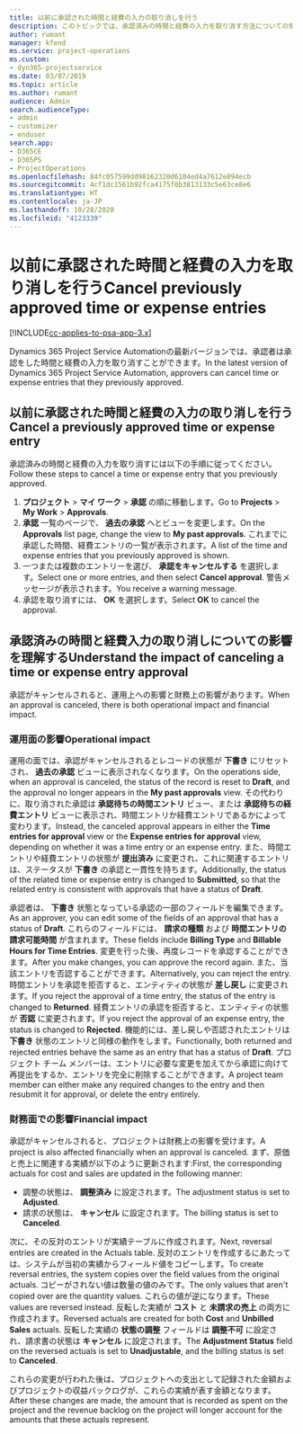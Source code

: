 ```yaml
---
title: 以前に承認された時間と経費の入力の取り消しを行う
description: このトピックでは、承認済みの時間と経費の入力を取り消す方法についての情報を提供します。
author: rumant
manager: kfend
ms.service: project-operations
ms.custom:
- dyn365-projectservice
ms.date: 03/07/2019
ms.topic: article
ms.author: rumant
audience: Admin
search.audienceType:
- admin
- customizer
- enduser
search.app:
- D365CE
- D365PS
- ProjectOperations
ms.openlocfilehash: 84fc057599dd98162320d6104ed4a7612e894ecb
ms.sourcegitcommit: 4cf1dc1561b92fca4175f0b3813133c5e63ce8e6
ms.translationtype: HT
ms.contentlocale: ja-JP
ms.lasthandoff: 10/28/2020
ms.locfileid: "4123339"
---
```

# <a name="cancel-previously-approved-time-or-expense-entries"></a><span data-ttu-id="177d7-103">以前に承認された時間と経費の入力を取り消しを行う</span><span class="sxs-lookup"><span data-stu-id="177d7-103">Cancel previously approved time or expense entries</span></span>

[!INCLUDE[cc-applies-to-psa-app-3.x](../includes/cc-applies-to-psa-app-3x.md)]

<span data-ttu-id="177d7-104">Dynamics 365 Project Service Automationの最新バージョンでは、承認者は承認をした時間と経費の入力を取り消すことができます。</span><span class="sxs-lookup"><span data-stu-id="177d7-104">In the latest version of Dynamics 365 Project Service Automation, approvers can cancel time or expense entries that they previously approved.</span></span>

## <a name="cancel-a-previously-approved-time-or-expense-entry"></a><span data-ttu-id="177d7-105">以前に承認された時間と経費の入力の取り消しを行う</span><span class="sxs-lookup"><span data-stu-id="177d7-105">Cancel a previously approved time or expense entry</span></span>

<span data-ttu-id="177d7-106">承認済みの時間と経費の入力を取り消すには以下の手順に従ってください。</span><span class="sxs-lookup"><span data-stu-id="177d7-106">Follow these steps to cancel a time or expense entry that you previously approved.</span></span>

1. <span data-ttu-id="177d7-107">**プロジェクト** \> **マイ ワーク** \> **承認** の順に移動します。</span><span class="sxs-lookup"><span data-stu-id="177d7-107">Go to **Projects** \> **My Work** \> **Approvals**.</span></span>
2. <span data-ttu-id="177d7-108">**承認** 一覧のページで、 **過去の承認** へとビューを変更します。</span><span class="sxs-lookup"><span data-stu-id="177d7-108">On the **Approvals** list page, change the view to **My past approvals**.</span></span> <span data-ttu-id="177d7-109">これまでに承認した時間、経費エントリの一覧が表示されます。</span><span class="sxs-lookup"><span data-stu-id="177d7-109">A list of the time and expense entries that you previously approved is shown.</span></span>
3. <span data-ttu-id="177d7-110">一つまたは複数のエントリーを選び、 **承認をキャンセルする** を選択します。</span><span class="sxs-lookup"><span data-stu-id="177d7-110">Select one or more entries, and then select **Cancel approval**.</span></span> <span data-ttu-id="177d7-111">警告メッセージが表示されます。</span><span class="sxs-lookup"><span data-stu-id="177d7-111">You receive a warning message.</span></span>
4. <span data-ttu-id="177d7-112">承認を取り消すには、 **OK** を選択します。</span><span class="sxs-lookup"><span data-stu-id="177d7-112">Select **OK** to cancel the approval.</span></span>

## <a name="understand-the-impact-of-canceling-a-time-or-expense-entry-approval"></a><span data-ttu-id="177d7-113">承認済みの時間と経費入力の取り消しについての影響を理解する</span><span class="sxs-lookup"><span data-stu-id="177d7-113">Understand the impact of canceling a time or expense entry approval</span></span>

<span data-ttu-id="177d7-114">承認がキャンセルされると、運用上への影響と財務上の影響があります。</span><span class="sxs-lookup"><span data-stu-id="177d7-114">When an approval is canceled, there is both operational impact and financial impact.</span></span>

### <a name="operational-impact"></a><span data-ttu-id="177d7-115">運用面の影響</span><span class="sxs-lookup"><span data-stu-id="177d7-115">Operational impact</span></span>

<span data-ttu-id="177d7-116">運用の面では、承認がキャンセルされるとレコードの状態が **下書き** にリセットされ、 **過去の承認** ビューに表示されなくなります。</span><span class="sxs-lookup"><span data-stu-id="177d7-116">On the operations side, when an approval is canceled, the status of the record is reset to **Draft**, and the approval no longer appears in the **My past approvals** view.</span></span> <span data-ttu-id="177d7-117">その代わりに、取り消された承認は **承認待ちの時間エントリ** ビュー、または **承認待ちの経費エントリ** ビューに表示され、時間エントリか経費エントリであるかによって変わります。</span><span class="sxs-lookup"><span data-stu-id="177d7-117">Instead, the canceled approval appears in either the **Time entries for approval** view or the **Expense entries for approval** view, depending on whether it was a time entry or an expense entry.</span></span> <span data-ttu-id="177d7-118">また、時間エントリや経費エントリの状態が **提出済み** に変更され、これに関連するエントリは、ステータスが **下書き** の承認と一貫性を持ちます。</span><span class="sxs-lookup"><span data-stu-id="177d7-118">Additionally, the status of the related time or expense entry is changed to **Submitted**, so that the related entry is consistent with approvals that have a status of **Draft**.</span></span>

<span data-ttu-id="177d7-119">承認者は、 **下書き** 状態となっている承認の一部のフィールドを編集できます。</span><span class="sxs-lookup"><span data-stu-id="177d7-119">As an approver, you can edit some of the fields of an approval that has a status of **Draft**.</span></span> <span data-ttu-id="177d7-120">これらのフィールドには、 **請求の種類** および **時間エントリの請求可能時間** が含まれます。</span><span class="sxs-lookup"><span data-stu-id="177d7-120">These fields include **Billing Type** and **Billable Hours for Time Entries**.</span></span> <span data-ttu-id="177d7-121">変更を行った後、再度レコードを承認することができます。</span><span class="sxs-lookup"><span data-stu-id="177d7-121">After you make changes, you can approve the record again.</span></span> <span data-ttu-id="177d7-122">また、当該エントリを否認することができます。</span><span class="sxs-lookup"><span data-stu-id="177d7-122">Alternatively, you can reject the entry.</span></span> <span data-ttu-id="177d7-123">時間エントリを承認を拒否すると、エンティティの状態が **差し戻し** に変更されます。</span><span class="sxs-lookup"><span data-stu-id="177d7-123">If you reject the approval of a time entry, the status of the entry is changed to **Returned**.</span></span> <span data-ttu-id="177d7-124">経費エントリの承認を拒否すると、エンティティの状態が **否認** に変更されます。</span><span class="sxs-lookup"><span data-stu-id="177d7-124">If you reject the approval of an expense entry, the status is changed to **Rejected**.</span></span> <span data-ttu-id="177d7-125">機能的には、差し戻しや否認されたエントリは **下書き** 状態のエントリと同様の動作をします。</span><span class="sxs-lookup"><span data-stu-id="177d7-125">Functionally, both returned and rejected entries behave the same as an entry that has a status of **Draft**.</span></span> <span data-ttu-id="177d7-126">プロジェクト チーム メンバーは、エントリに必要な変更を加えてから承認に向けて再提出をするか、エントリを完全に削除することができます。</span><span class="sxs-lookup"><span data-stu-id="177d7-126">A project team member can either make any required changes to the entry and then resubmit it for approval, or delete the entry entirely.</span></span>

### <a name="financial-impact"></a><span data-ttu-id="177d7-127">財務面での影響</span><span class="sxs-lookup"><span data-stu-id="177d7-127">Financial impact</span></span>

<span data-ttu-id="177d7-128">承認がキャンセルされると、プロジェクトは財務上の影響を受けます。</span><span class="sxs-lookup"><span data-stu-id="177d7-128">A project is also affected financially when an approval is canceled.</span></span> <span data-ttu-id="177d7-129">まず、原価と売上に関連する実績が以下のように更新されます:</span><span class="sxs-lookup"><span data-stu-id="177d7-129">First, the corresponding actuals for cost and sales are updated in the following manner:</span></span>

- <span data-ttu-id="177d7-130">調整の状態は、 **調整済み** に設定されます。</span><span class="sxs-lookup"><span data-stu-id="177d7-130">The adjustment status is set to **Adjusted**.</span></span>
- <span data-ttu-id="177d7-131">請求の状態は、 **キャンセル** に設定されます。</span><span class="sxs-lookup"><span data-stu-id="177d7-131">The billing status is set to **Canceled**.</span></span>

<span data-ttu-id="177d7-132">次に、その反対のエントリが実績テーブルに作成されます。</span><span class="sxs-lookup"><span data-stu-id="177d7-132">Next, reversal entries are created in the Actuals table.</span></span> <span data-ttu-id="177d7-133">反対のエントリを作成するにあたっては、システムが当初の実績からフィールド値をコピーします。</span><span class="sxs-lookup"><span data-stu-id="177d7-133">To create reversal entries, the system copies over the field values from the original actuals.</span></span> <span data-ttu-id="177d7-134">コピーがされない値は数量の値のみです。</span><span class="sxs-lookup"><span data-stu-id="177d7-134">The only values that aren't copied over are the quantity values.</span></span> <span data-ttu-id="177d7-135">これらの値が逆になります。</span><span class="sxs-lookup"><span data-stu-id="177d7-135">These values are reversed instead.</span></span> <span data-ttu-id="177d7-136">反転した実績が **コスト** と **未請求の売上** の両方に作成されます。</span><span class="sxs-lookup"><span data-stu-id="177d7-136">Reversed actuals are created for both **Cost** and **Unbilled Sales** actuals.</span></span> <span data-ttu-id="177d7-137">反転した実績の **状態の調整** フィールドは **調整不可** に設定され、請求書の状態は **キャンセル** に設定されます。</span><span class="sxs-lookup"><span data-stu-id="177d7-137">The **Adjustment Status** field on the reversed actuals is set to **Unadjustable**, and the billing status is set to **Canceled**.</span></span>

<span data-ttu-id="177d7-138">これらの変更が行われた後は、プロジェクトへの支出として記録された金額およびプロジェクトの収益バックログが、これらの実績が表す金額となります。</span><span class="sxs-lookup"><span data-stu-id="177d7-138">After these changes are made, the amount that is recorded as spent on the project and the revenue backlog on the project will longer account for the amounts that these actuals represent.</span></span>
